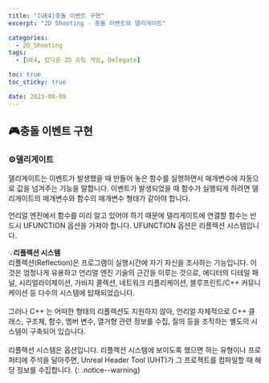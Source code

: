 ```yaml
---
title: "[UE4]충돌 이벤트 구현"
excerpt: "2D Shooting - 충돌 이벤트와 델리게이트"

categories:
  - 2D_Shooting
tags:
  - [UE4, 탑다운 2D 슈팅 게임, Delegate]

toc: true
toc_sticky: true

date: 2023-08-08
---
```


## 🎮충돌 이벤트 구현
### ⚙️델리게이트
델리게이트는 이벤트가 발생했을 때 만들어 놓은 함수를 실행하면서 매개변수에 자동으로 값을 넘겨주는 기능을 말합니다. 이벤트가 발생되었을 때 함수가 실행되게 하려면 델리게이트의 매개변수와 함수의 매개변수 형태가 같아야 합니다.

언리얼 엔진에서 함수를 미리 알고 있어야 하기 때문에 델리게이트에 연결할 함수는 반드시 UFUNCTION 옵션을 가져야 합니다. UFUNCTION 옵션은 리플렉션 시스템입니다.

💡**리플렉션 시스템**
<br>
리플렉션(Reflection)은 프로그램이 실행시간에 자기 자신을 조사하는 기능입니다. 이것은 엄청나게 유용하고 언리얼 엔진 기술의 근간을 이루는 것으로, 에디터의 디테일 패널, 시리얼라이제이션, 가비지 콜렉션, 네트워크 리플리케이션, 블루프린트/C++ 커뮤니케이션 등 다수의 시스템에 탑재되었습니다.
<br><br>
그러나 C++ 는 어떠한 형태의 리플렉션도 지원하지 않아, 언리얼 자체적으로 C++ 클래스, 구조체, 함수, 멤버 변수, 열거형 관련 정보를 수집, 질의 등을 조작하는 별도의 시스템이 구축되어 있습니다.
<br><br>
리플렉션 시스템은 옵션입니다. 리플렉션 시스템에 보이도록 했으면 하는 유형이나 프로퍼티에 주석을 달아주면, Unreal Header Tool (UHT)가 그 프로젝트를 컴파일할 때 해당 정보를 수집합니다.
{: .notice--warning}

<br><br>
